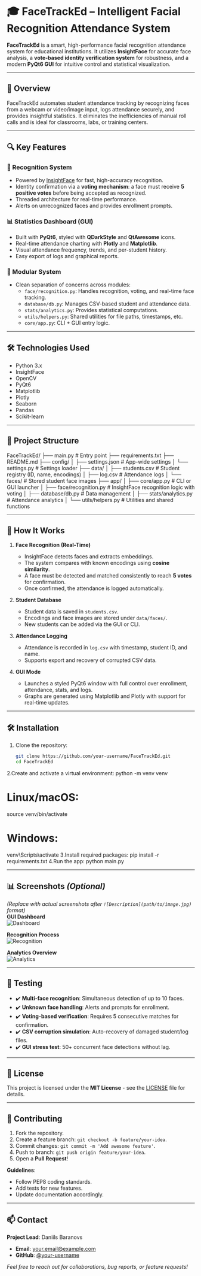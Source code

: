 # 🎓 FaceTrackEd – Intelligent Facial Recognition Attendance System

**FaceTrackEd** is a smart, high-performance facial recognition attendance system for educational institutions. It utilizes **InsightFace** for accurate face analysis, a **vote-based identity verification system** for robustness, and a modern **PyQt6 GUI** for intuitive control and statistical visualization.

---

## 🚀 Overview

FaceTrackEd automates student attendance tracking by recognizing faces from a webcam or video/image input, logs attendance securely, and provides insightful statistics. It eliminates the inefficiencies of manual roll calls and is ideal for classrooms, labs, or training centers.

---

## 🔍 Key Features

### 🤖 Recognition System
- Powered by [InsightFace](https://github.com/deepinsight/insightface) for fast, high-accuracy recognition.
- Identity confirmation via a **voting mechanism**: a face must receive **5 positive votes** before being accepted as recognized.
- Threaded architecture for real-time performance.
- Alerts on unrecognized faces and provides enrollment prompts.

### 📊 Statistics Dashboard (GUI)
- Built with **PyQt6**, styled with **QDarkStyle** and **QtAwesome** icons.
- Real-time attendance charting with **Plotly** and **Matplotlib**.
- Visual attendance frequency, trends, and per-student history.
- Easy export of logs and graphical reports.

### 🧩 Modular System
- Clean separation of concerns across modules:
  - `face/recognition.py`: Handles recognition, voting, and real-time face tracking.
  - `database/db.py`: Manages CSV-based student and attendance data.
  - `stats/analytics.py`: Provides statistical computations.
  - `utils/helpers.py`: Shared utilities for file paths, timestamps, etc.
  - `core/app.py`: CLI + GUI entry logic.

---

## 🛠️ Technologies Used
- Python 3.x
- InsightFace
- OpenCV
- PyQt6
- Matplotlib
- Plotly
- Seaborn
- Pandas
- Scikit-learn

---

## 📁 Project Structure
FaceTrackEd/
├── main.py # Entry point
├── requirements.txt
├── README.md
├── config/
│ ├── settings.json # App-wide settings
│ └── settings.py # Settings loader
├── data/
│ ├── students.csv # Student registry (ID, name, encodings)
│ ├── log.csv # Attendance logs
│ └── faces/ # Stored student face images
├── app/
│ ├── core/app.py # CLI or GUI launcher
│ ├── face/recognition.py # InsightFace recognition logic with voting
│ ├── database/db.py # Data management
│ ├── stats/analytics.py # Attendance analytics
│ └── utils/helpers.py # Utilities and shared functions

---

## 🧠 How It Works

1. **Face Recognition (Real-Time)**
   - InsightFace detects faces and extracts embeddings.
   - The system compares with known encodings using **cosine similarity**.
   - A face must be detected and matched consistently to reach **5 votes** for confirmation.
   - Once confirmed, the attendance is logged automatically.

2. **Student Database**
   - Student data is saved in `students.csv`.
   - Encodings and face images are stored under `data/faces/`.
   - New students can be added via the GUI or CLI.

3. **Attendance Logging**
   - Attendance is recorded in `log.csv` with timestamp, student ID, and name.
   - Supports export and recovery of corrupted CSV data.

4. **GUI Mode**
   - Launches a styled PyQt6 window with full control over enrollment, attendance, stats, and logs.
   - Graphs are generated using Matplotlib and Plotly with support for real-time updates.

---

## 🛠️ Installation

1. Clone the repository:
   ```bash
   git clone https://github.com/your-username/FaceTrackEd.git
   cd FaceTrackEd
2.Create and activate a virtual environment:
python -m venv venv
# Linux/macOS:
source venv/bin/activate
# Windows:
venv\Scripts\activate
3.Install required packages:
pip install -r requirements.txt
4.Run the app:
python main.py

---

## 📊 Screenshots *(Optional)*  
*(Replace with actual screenshots after `![Description](path/to/image.jpg)` format)*  
**GUI Dashboard**  
![Dashboard](screenshots/dashboard.png)  

**Recognition Process**  
![Recognition](screenshots/recognition.png)  

**Analytics Overview**  
![Analytics](screenshots/analytics.png)  

---

## 🧪 Testing  
- ✔️ **Multi-face recognition**: Simultaneous detection of up to 10 faces.  
- ✔️ **Unknown face handling**: Alerts and prompts for enrollment.  
- ✔️ **Voting-based verification**: Requires 5 consecutive matches for confirmation.  
- ✔️ **CSV corruption simulation**: Auto-recovery of damaged student/log files.  
- ✔️ **GUI stress test**: 50+ concurrent face detections without lag.  

---

## 📜 License  
This project is licensed under the **MIT License** - see the [LICENSE](LICENSE) file for details.  

---

## 🤝 Contributing  
1. Fork the repository.  
2. Create a feature branch: `git checkout -b feature/your-idea`.  
3. Commit changes: `git commit -m 'Add awesome feature'`.  
4. Push to branch: `git push origin feature/your-idea`.  
5. Open a **Pull Request**!  

**Guidelines**:  
- Follow PEP8 coding standards.  
- Add tests for new features.  
- Update documentation accordingly.  

---

## 📫 Contact  
**Project Lead**: Daniils Baranovs
- **Email**: [your.email@example.com](tmsthe70@gmail.com)  
- **GitHub**: [@your-username](https://github.com/your-Daniils12334)  

*Feel free to reach out for collaborations, bug reports, or feature requests!*  
